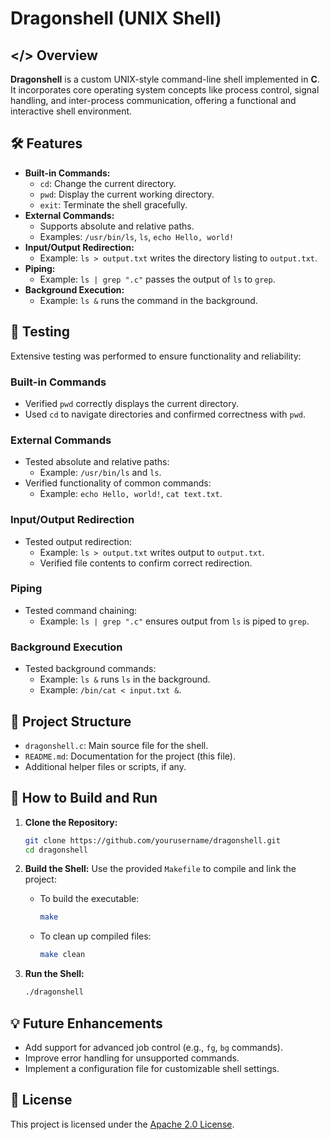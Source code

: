 # Dragonshell (UNIX Shell)

## </> Overview 
**Dragonshell** is a custom UNIX-style command-line shell implemented in **C**. It incorporates core operating system concepts like process control, signal handling, and inter-process communication, offering a functional and interactive shell environment. 

<!-- Key features include:
- Built-in commands: `cd`, `pwd`, and `exit`.
- Support for background execution using `&`.
- Input/output redirection (`>` and `<`).
- Inter-process communication with piping (`|`).
- Reliable command execution using system calls like `fork`, `execve`, and `pipe`. -->


## 🛠️ Features
- **Built-in Commands:**
  - `cd`: Change the current directory.
  - `pwd`: Display the current working directory.
  - `exit`: Terminate the shell gracefully.
- **External Commands:**
  - Supports absolute and relative paths.
  - Examples: `/usr/bin/ls`, `ls`, `echo Hello, world!`
- **Input/Output Redirection:**
  - Example: `ls > output.txt` writes the directory listing to `output.txt`.
- **Piping:**
  - Example: `ls | grep ".c"` passes the output of `ls` to `grep`.
- **Background Execution:**
  - Example: `ls &` runs the command in the background.



## 🧪 Testing
Extensive testing was performed to ensure functionality and reliability:

### Built-in Commands
- Verified `pwd` correctly displays the current directory.
- Used `cd` to navigate directories and confirmed correctness with `pwd`.

### External Commands
- Tested absolute and relative paths:
  - Example: `/usr/bin/ls` and `ls`.
- Verified functionality of common commands:
  - Example: `echo Hello, world!`, `cat text.txt`.

### Input/Output Redirection
- Tested output redirection:
  - Example: `ls > output.txt` writes output to `output.txt`.
  - Verified file contents to confirm correct redirection.
  
### Piping
- Tested command chaining:
  - Example: `ls | grep ".c"` ensures output from `ls` is piped to `grep`.

### Background Execution
- Tested background commands:
  - Example: `ls &` runs `ls` in the background.
  - Example: `/bin/cat < input.txt &`.


## 📂 Project Structure
- `dragonshell.c`: Main source file for the shell.
- `README.md`: Documentation for the project (this file).
- Additional helper files or scripts, if any.


## 🚀 How to Build and Run
1. **Clone the Repository:**
    ```bash
    git clone https://github.com/yourusername/dragonshell.git
    cd dragonshell
    ```

2. **Build the Shell:**
    Use the provided `Makefile` to compile and link the project:
    - To build the executable:
      ```bash
      make
      ```
    - To clean up compiled files:
      ```bash
      make clean
      ```

3. **Run the Shell:**
    ```bash
    ./dragonshell
    ```


## 💡 Future Enhancements
- Add support for advanced job control (e.g., `fg`, `bg` commands).
- Improve error handling for unsupported commands.
- Implement a configuration file for customizable shell settings.


## 📜 License
This project is licensed under the [Apache 2.0 License](LICENSE).

